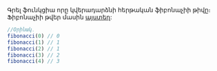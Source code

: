 Գրել ֆունկցիա որը կվերադարձնի հերթական ֆիբոնաչիի թիվը։ Ֆիբոնաչիի թվեր մասին [այստեղ](https://hy.wikipedia.org/wiki/Ֆիբոնաչիի_թվեր): 

```javascript 
//Օրինակ․
fibonacci(0) // 0
fibonacci(1) // 1
fibonacci(2) // 1
fibonacci(3) // 2
fibonacci(4) // 3
```
